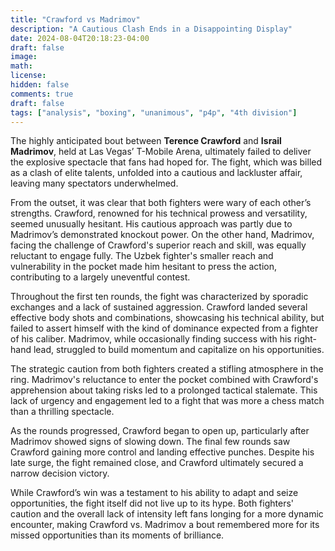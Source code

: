 ```yaml
---
title: "Crawford vs Madrimov"
description: "A Cautious Clash Ends in a Disappointing Display"
date: 2024-08-04T20:18:23-04:00
draft: false
image:
math:
license:
hidden: false
comments: true
draft: false
tags: ["analysis", "boxing", "unanimous", "p4p", "4th division"]
---
```

The highly anticipated bout between **Terence Crawford** and **Israil Madrimov**, held at Las Vegas’ T-Mobile Arena, ultimately failed to deliver the explosive spectacle that fans had hoped for. The fight, which was billed as a clash of elite talents, unfolded into a cautious and lackluster affair, leaving many spectators underwhelmed.

From the outset, it was clear that both fighters were wary of each other’s strengths. Crawford, renowned for his technical prowess and versatility, seemed unusually hesitant. His cautious approach was partly due to Madrimov’s demonstrated knockout power. On the other hand, Madrimov, facing the challenge of Crawford's superior reach and skill, was equally reluctant to engage fully. The Uzbek fighter's smaller reach and vulnerability in the pocket made him hesitant to press the action, contributing to a largely uneventful contest.

Throughout the first ten rounds, the fight was characterized by sporadic exchanges and a lack of sustained aggression. Crawford landed several effective body shots and combinations, showcasing his technical ability, but failed to assert himself with the kind of dominance expected from a fighter of his caliber. Madrimov, while occasionally finding success with his right-hand lead, struggled to build momentum and capitalize on his opportunities.

The strategic caution from both fighters created a stifling atmosphere in the ring. Madrimov's reluctance to enter the pocket combined with Crawford's apprehension about taking risks led to a prolonged tactical stalemate. This lack of urgency and engagement led to a fight that was more a chess match than a thrilling spectacle.

As the rounds progressed, Crawford began to open up, particularly after Madrimov showed signs of slowing down. The final few rounds saw Crawford gaining more control and landing effective punches. Despite his late surge, the fight remained close, and Crawford ultimately secured a narrow decision victory.

While Crawford’s win was a testament to his ability to adapt and seize opportunities, the fight itself did not live up to its hype. Both fighters' caution and the overall lack of intensity left fans longing for a more dynamic encounter, making Crawford vs. Madrimov a bout remembered more for its missed opportunities than its moments of brilliance.
